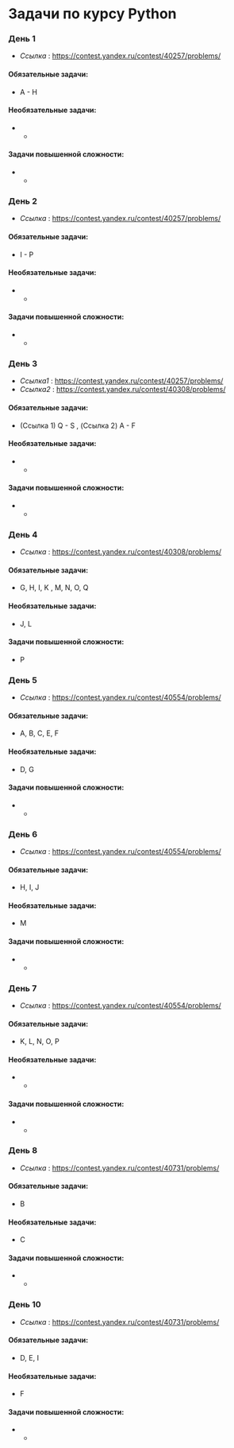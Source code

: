 # Задачи по курсу Python

### День 1
* *Ссылка* : https://contest.yandex.ru/contest/40257/problems/

#### Обязательные задачи:
* A - H 

#### Необязательные задачи:
* -

#### Задачи повышенной сложности:
* -

### День 2
* *Ссылка* : https://contest.yandex.ru/contest/40257/problems/

#### Обязательные задачи:
* I - P

#### Необязательные задачи:
* -

#### Задачи повышенной сложности:
* -

### День 3
* *Ссылка1* : https://contest.yandex.ru/contest/40257/problems/
* *Ссылка2* : https://contest.yandex.ru/contest/40308/problems/
#### Обязательные задачи:
* (Ссылка 1) Q - S , (Ссылка 2) A - F

#### Необязательные задачи:
* -

#### Задачи повышенной сложности:
* -

### День 4
* *Ссылка* : https://contest.yandex.ru/contest/40308/problems/
#### Обязательные задачи:
* G, H, I, K , M, N, O, Q

#### Необязательные задачи:
* J, L

#### Задачи повышенной сложности:
* P


### День 5
* *Ссылка* : https://contest.yandex.ru/contest/40554/problems/
#### Обязательные задачи:
* A, B, C, E, F

#### Необязательные задачи:
* D, G

#### Задачи повышенной сложности:
* -


### День 6
* *Ссылка* : https://contest.yandex.ru/contest/40554/problems/
#### Обязательные задачи:
* H, I, J

#### Необязательные задачи:
* M

#### Задачи повышенной сложности:
* -


### День 7
* *Ссылка* : https://contest.yandex.ru/contest/40554/problems/
#### Обязательные задачи:
* K, L, N, O, P

#### Необязательные задачи:
* -

#### Задачи повышенной сложности:
* -

### День 8
* *Ссылка* : https://contest.yandex.ru/contest/40731/problems/
#### Обязательные задачи:
* B

#### Необязательные задачи:
* C

#### Задачи повышенной сложности:
* -


### День 10
* *Ссылка* : https://contest.yandex.ru/contest/40731/problems/
#### Обязательные задачи:
* D, E, I

#### Необязательные задачи:
* F

#### Задачи повышенной сложности:
* -